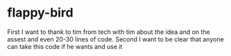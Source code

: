 # flappy-bird
First I want to thank to tim from tech with tim about the idea and on the assest and even 20-30 lines of code.
Second I want to be clear that anyone can take this code if he wants and use it
